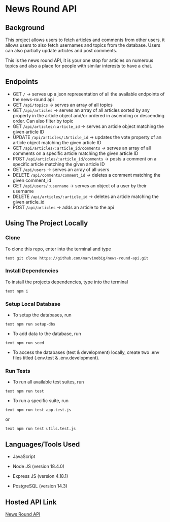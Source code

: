 # News Round API

## Background

This project allows users to fetch articles and comments from other users, it allows users to also fetch usernames and topics from the database. Users can also partially update articles and post comments.

This is the news round API, it is your one stop for articles on numerous topics and also a place for people with similar interests to have a chat.

## Endpoints

- GET `/` -> serves up a json representation of all the available endpoints of the news-round api
- GET `/api/topics` -> serves an array of all topics
- GET `/api/articles` -> serves an array of all articles sorted by any property in the article object and/or ordered in ascending or descending order. Can also filter by topic
- GET `/api/articles/:article_id` -> serves an article object matching the given article ID
- UPDATE `/api/articles/:Article_id` -> updates the vote property of an article object matching the given article ID
- GET `/api/articles/:article_id/comments` -> serves an array of all comments on a specific article matching the given article ID
- POST `/api/articles/:article_id/comments` -> posts a comment on a specific article matching the given article ID
- GET `/api/users` -> serves an array of all users
- DELETE `/api/comments/comment_id` -> deletes a comment matching the given comment_id
- GET `/api/users/:username` -> serves an object of a user by their username
- DELETE `/api/articles/:article_id` -> deletes an article matching the given article_id
- POST `/api/articles` -> adds an article to the api

## Using The Project Locally

### Clone

To clone this repo, enter into the terminal and type

` text
git clone https://github.com/marvinobig/news-round-api.git
`

### Install Dependencies

To install the projects dependencies, type into the terminal

` text
npm i
`

### Setup Local Database

- To setup the databases, run
  
` text
npm run setup-dbs
`

- To add data to the database, run

` text
npm run seed
`
  
- To access the databases (test & development) locally, create two .env files titled (.env.test & .env.development).

### Run Tests

- To run all available test suites, run

` text
npm run test
`

- To run a specific suite, run

` text
npm run test app.test.js
`

or

` text
npm run test utils.test.js
`

## Languages/Tools Used

- JavaScript
  
- Node JS (version 18.4.0)
  
- Express JS (version 4.18.1)

- PostgreSQL (version 14.3)

## Hosted API Link

[News Round API](https://news-round-api.herokuapp.com)
